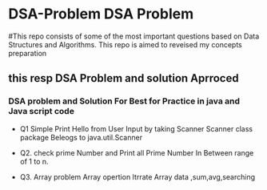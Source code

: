# DSA-Problem  DSA Problem 
#This repo consists of some of the most important  questions based on Data Structures and Algorithms. This repo is aimed to reveised my  concepts preparation
 
  
##  this resp DSA Problem and solution Aprroced 

### DSA problem and Solution For  Best for Practice in java and Java script code
* Q1 Simple Print Hello from User Input by taking Scanner Scanner class package Beleogs to java.util.Scanner
* Q2. check prime Number and Print all Prime Number In Between range of 1 to n.

* Q3. Array problem Array opertion Itrrate Array data ,sum,avg,searching
                        


